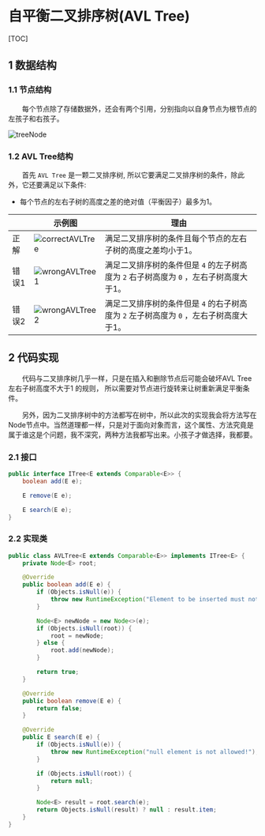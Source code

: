 # 自平衡二叉排序树(AVL Tree)

[TOC]



## 1 数据结构

### 1.1 节点结构

&emsp;&emsp;每个节点除了存储数据外，还会有两个引用，分别指向以自身节点为根节点的左孩子和右孩子。

![treeNode](D:/F_IDEA_Workspace/data_structure/src/com/juck/tree/resources/treeNode.png)

### 1.2 AVL Tree结构

&emsp;&emsp;首先 `AVL Tree` 是一颗二叉排序树, 所以它要满足二叉排序树的条件，除此外，它还要满足以下条件: 

*  每个节点的左右子树的高度之差的绝对值（平衡因子）最多为1。

|       | 示例图                                                       | 理由                                                         |
| ----- | ------------------------------------------------------------ | ------------------------------------------------------------ |
| 正解  | ![correctAVLTree](https://img2018.cnblogs.com/blog/1509943/202001/1509943-20200107204320851-1184950418.png) | 满足二叉排序树的条件且每个节点的左右子树的高度之差均小于1。  |
| 错误1 | ![wrongAVLTree1](https://img2018.cnblogs.com/blog/1509943/202001/1509943-20200107204228907-543547174.png) | 满足二叉排序树的条件但是 `4` 的左子树高度为 `2` 右子树高度为 `0` ，左右子树高度大于1。 |
| 错误2 | ![wrongAVLTree2](https://img2018.cnblogs.com/blog/1509943/202001/1509943-20200107204102211-1495996257.png) | 满足二叉排序树的条件但是 `4` 的右子树高度为 `2` 左子树高度为 `0` ，左右子树高度大于1。 |

## 2 代码实现

&emsp;&emsp;代码与二叉排序树几乎一样，只是在插入和删除节点后可能会破坏AVL Tree 左右子树高度不大于1 的规则， 所以需要对节点进行旋转来让树重新满足平衡条件。

&emsp;&emsp;另外，因为二叉排序树中的方法都写在树中，所以此次的实现我会将方法写在Node节点中。当然道理都一样，只是对于面向对象而言，这个属性、方法究竟是属于谁这是个问题，我不深究，两种方法我都写出来。小孩子才做选择，我都要。

### 2.1 接口

```java
public interface ITree<E extends Comparable<E>> {
    boolean add(E e);

    E remove(E e);

    E search(E e);
}
```

### 2.2 实现类

```java
public class AVLTree<E extends Comparable<E>> implements ITree<E> {
    private Node<E> root;

    @Override
    public boolean add(E e) {
        if (Objects.isNull(e)) {
            throw new RuntimeException("Element to be inserted must not be null");
        }

        Node<E> newNode = new Node<>(e);
        if (Objects.isNull(root)) {
            root = newNode;
        } else {
            root.add(newNode);
        }

        return true;
    }

    @Override
    public boolean remove(E e) {
        return false;
    }

    @Override
    public E search(E e) {
        if (Objects.isNull(e)) {
            throw new RuntimeException("null element is not allowed!");
        }

        if (Objects.isNull(root)) {
            return null;
        }

        Node<E> result = root.search(e);
        return Objects.isNull(result) ? null : result.item;
    }
}
```

